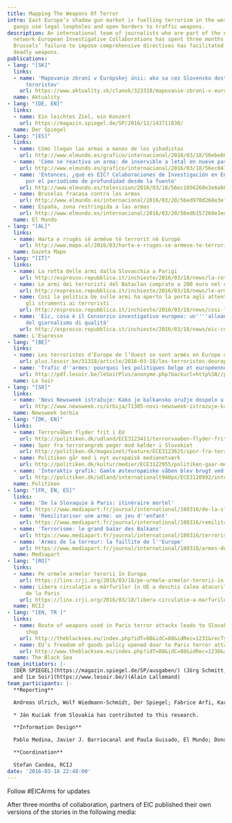 ```yaml
---
title: Mapping The Weapons Of Terror
intro: East Europe’s shadow gun market is fuelling terrorism in the west, as criminal
  gangs use legal loopholes and open borders to traffic weapons.
description: An international team of journalists who are part of the newly established
  network European Investigative Collaborations has spent three months detailing how
  Brussels’ failure to impose comprehensive directives has facilitated the sale of
  deadly weapons.
publications:
- lang: "[SK]"
  links:
  - name: 'Mapovanie zbraní v Európskej únii: ako sa cez Slovensko dostali do rúk
      teroristov'
    url: https://www.aktuality.sk/clanok/323318/mapovanie-zbrani-v-europskej-unii-ako-sa-cez-slovensko-dostali-do-ruk-teroristov/
  name: Aktuality
- lang: "[DE, EN]"
  links:
  - name: Ein leichtes Ziel, ein Konzert
    url: https://magazin.spiegel.de/SP/2016/12/143711838/
  name: Der Spiegel
- lang: "[ES]"
  links:
  - name: Cómo llegan las armas a manos de los yihadistas
    url: http://www.elmundo.es/grafico/internacional/2016/03/18/56ebe60b268e3e71408b466f.html
  - name: 'Cómo se reactiva un arma: de inservible a letal en nueve pasos'
    url: http://www.elmundo.es/grafico/internacional/2016/03/18/56ec0416268e3e36488b45c4.html
  - name: 'Entonces, ¿qué es EIC? Colaboraciones de Investigación en Europa: una alianza
      por el periodismo de profundidad desde la fuente'
    url: http://www.elmundo.es/television/2016/03/18/56ec1056268e3e6a668b45cd.html
  - name: Bruselas fracasa contra las armas
    url: http://www.elmundo.es/internacional/2016/03/20/56ed970d268e3ef86f8b45c0.html
  - name: España, zona restringida a las armas
    url: http://www.elmundo.es/internacional/2016/03/20/56edb157268e3eda188b4676.html
  name: El Mundo
- lang: "[AL]"
  links:
  - name: Harta e rrugës së armëve të terrorit në Europë
    url: http://www.mapo.al/2016/03/harta-e-rruges-se-armeve-te-terrorit-ne-europe
  name: Gazeta Mapo
- lang: "[IT]"
  links:
  - name: La rotta delle armi dalla Slovacchia a Parigi
    url: http://espresso.repubblica.it/inchieste/2016/03/18/news/la-rotta-delle-armi-dalla-slovacchia-a-parigi-1.254589?ref=twhe&twitter_card=20160318193508
  - name: Le armi dei terroristi del Bataclan comprate a 200 euro nel cuore d'Europa
    url: http://espresso.repubblica.it/inchieste/2016/03/18/news/le-armi-dei-terroristi-del-bataclan-comprate-a-200-euro-nel-cuore-d-europa-1.254583
  - name: Così la politica Ue sulle armi ha aperto la porta agli attentati e dato
      gli strumenti ai terroristi
    url: http://espresso.repubblica.it/inchieste/2016/03/18/news/cosi-la-politica-ue-sulle-armi-ha-aperto-la-porta-agli-attentati-e-dato-gli-strumenti-ai-terroristi-1.254572
  - name: 'Eic, cosa è il Consorzio investigativo europeo: un''''alleanza in nome
      del giornalismo di qualità'
    url: http://espresso.repubblica.it/inchieste/2016/03/18/news/eic-cosa-e-il-consorzio-investigativo-europeo-un-alleanza-in-nome-del-giornalismo-di-qualita-1.254570
  name: L'Espresso
- lang: "[BE]"
  links:
  - name: Les terroristes d’Europe de l’Ouest se sont armés en Europe de l’Est
    url: plus.lesoir.be/31318/article/2016-03-18/les-terroristes-deurope-de-louest-se-sont-armes-en-europe-de-lest
  - name: 'Trafic d''armes: pourquoi les politiques belge et européenne sont un échec'
    url: http://pdf.lesoir.be/leSoirPlus/anonyme.php?backurl=http%3A//plus.lesoir.be/31627/article/2016-03-20/trafics-darmes-la-belgique-lun-des-ventres-mous-deurope-de-louest
  name: Le Soir
- lang: "[SR]"
  links:
  - name: 'Novi Newsweek istražuje: Kako je balkansko oružje dospelo u ruke terorista'
    url: http://www.newsweek.rs/srbija/71305-novi-newsweek-istrazuje-kako-je-balkansko-oruzje-dospelo-u-ruke-terorista.html
  name: Newsweek Serbia
- lang: "[DK, EN]"
  links:
  - name: Terrorvåben flyder frit i EU
    url: http://politiken.dk/udland/ECE3123411/terrorvaaben-flyder-frit-i-eu/
  - name: Spor fra terrorangreb peger mod kælder i Slovakiet
    url: http://politiken.dk/magasinet/feature/ECE3123625/spor-fra-terrorangreb-peger-mod-kaelder-i-slovakiet/
  - name: Politiken går med i nyt europæisk medienetværk
    url: http://politiken.dk/kultur/medier/ECE3122955/politiken-gaar-med-i-nyt-europaeisk-medienetvaerk/
  - name: 'Interaktiv grafik: Gamle østeuropæiske våben blev brugt ved Paris-terror'
    url: http://politiken.dk/udland/internationalt940px/ECE3120992/interaktiv-grafik-gamle-oesteuropaeiske-vaaben-blev-brugt-ved-paris-terror/
  name: Politiken
- lang: "[FR, EN, ES]"
  links:
  - name: 'De la Slovaquie à Paris: itinéraire mortel'
    url: https://www.mediapart.fr/journal/international/180316/de-la-slovaquie-paris-itineraire-mortel
  - name: 'Remilitariser une arme: un jeu d''enfant'
    url: https://www.mediapart.fr/journal/international/180316/remilitariser-une-arme-un-jeu-denfant
  - name: 'Terrorisme: le grand bazar des Balkans'
    url: https://www.mediapart.fr/journal/international/180316/terrorisme-le-grand-bazar-des-balkans
  - name: 'Armes de la terreur: la faillite de l''Europe'
    url: https://www.mediapart.fr/journal/international/180316/armes-de-la-terreur-la-faillite-de-leurope
  name: Mediapart
- lang: "[RO]"
  links:
  - name: Pe urmele armelor terorii în Europa
    url: https://linx.crji.org/2016/03/18/pe-urmele-armelor-terorii-in-europa/
  - name: Libera circulație a mărfurilor în UE a deschis calea atacurilor teroriste
      de la Paris
    url: https://linx.crji.org/2016/03/18/libera-circulatie-a-marfurilor-in-ue-a-deschis-calea-atacurilor-teroriste-de-la-paris/
  name: RCIJ
- lang: "[EN, TR ]"
  links:
  - name: Route of weapons used in Paris terror attacks leads to Slovak online gun
      shop
    url: http://theblacksea.eu/index.php?idT=88&idC=88&idRec=1231&recType=story
  - name: EU’s freedom of goods policy opened door to Paris terror attacks
    url: http://www.theblacksea.eu/index.php?idT=88&idC=88&idRec=1230&recType=multimedia
  name: The Black Sea
team_initiators: |-
  [DER SPIEGEL](https://magazin.spiegel.de/SP/ausgaben/) (Jörg Schmitt, Jürgen Dahlkampf)
  and [Le Soir](https://www.lesoir.be/)(Alain Lallemand)
team_participants: |-
  **Reporting**

  Andreas Ulrich, Wolf Wiedmann-Schmidt, Der Spiegel; Fabrice Arfi, Karl Laske, Matthieu Suc from Mediapart; John Hansen, Jakob Sheikh, Politiken; Milorad Ivanovic, Newsweek Serbia; Lukas Matzinger, Falter; Irene Velasco, El Mundo; Vlad Odobescu and Michael Bird from The Romanian Centre for Investigative Journalism / The Black Sea

  * Ján Kuciak from Slovakia has contributed to this research.

  **Information Design**

  Pablo Medina, Javier J. Barriocanal and Paula Guisado, El Mundo; Donatien Huet, Mediapart; Jean-Philippe Demonty and Marc Vanderbel, Le Soir; Martin Brinker, Max Heber und Chris Kurt, DER SPIEGEL.

  **Coordination**

  Stefan Candea, RCIJ
date: '2016-03-18 22:48:00'
---
```


Follow #EICArms for updates

After three months of collaboration, partners of EIC published their own versions of the stories in the following media:
